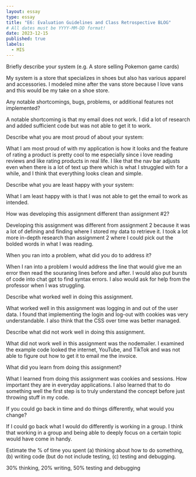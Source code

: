 ```yaml
---
layout: essay
type: essay
title: "E6: Evaluation Guidelines and Class Retrospective BLOG"
# All dates must be YYYY-MM-DD format!
date: 2023-12-15
published: true
labels:
  - MIS
---
```

Briefly describe your system (e.g. A store selling Pokemon game cards)

My system is a store that specializes in shoes but also has various apparel and accessories. I modeled mine after the vans store because I love vans and this would be my take on a shoe store. 

Any notable shortcomings, bugs, problems, or additional features not implemented?

A notable shortcoming is that my email does not work. I did a lot of research and added sufficient code but was not able to get it to work.

Describe what you are most proud of about your system:

What I am most proud of with my application is how it looks and the feature of rating a product is pretty cool to me especially since i love reading reviews and like rating products in real life. I like that the nav bar adjusts even when there is a lot of text up there which is what I struggled with for a while, and I think that everything looks clean and simple. 

Describe what you are least happy with your system:

What I am least happy with is that I was not able to get the email to work as intended. 

How was developing this assignment different than assignment #2?

Developing this assignment was different from assignment 2 because it was a lot of defining and finding where I stored my data to retrieve it. I took a lot more in-depth research than assignment 2 where I could pick out the bolded words in what I was reading. 

When you ran into a problem, what did you do to address it?

When I ran into a problem I would address the line that would give me an error then read the souraning lines before and after. I would also put bursts of code into chat gpt to find syntax errors. I also would ask for help from the professor when I was struggling. 

Describe what worked well in doing this assignment.

What worked well in this assignment was logging in and out of the user data. I found that implementing the login and log-out with cookies was very understandable. I also think that the CSS over time was better managed. 

Describe what did not work well in doing this assignment.

What did not work well in this assignment was the nodemailer. I examined the example code looked the internet, YouTube, and TikTok and was not able to figure out how to get it to email me the invoice. 

What did you learn from doing this assignment?

What I learned from doing this assignment was cookies and sessions. How important they are in everyday applications. I also learned that to do something well the first step is to truly understand the concept before just throwing stuff in my code. 

If you could go back in time and do things differently, what would you change?

If I could go back what I would do differently is working in a group. I think that working in a group and being able to deeply focus on a certain topic would have come in handy. 

Estimate the % of time you spent (a) thinking about how to do something, (b) writing code (but do not include testing, (c) testing and debugging. 

30% thinking, 20% writing, 50% testing and debugging  

